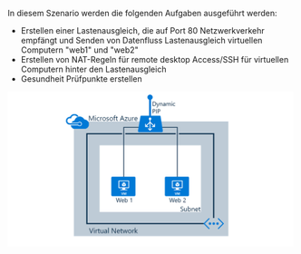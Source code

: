 In diesem Szenario werden die folgenden Aufgaben ausgeführt werden:

* Erstellen einer Lastenausgleich, die auf Port 80 Netzwerkverkehr empfängt und Senden von Datenfluss Lastenausgleich virtuellen Computern "web1" und "web2"
* Erstellen von NAT-Regeln für remote desktop Access/SSH für virtuellen Computern hinter den Lastenausgleich
* Gesundheit Prüfpunkte erstellen

![Laden Lastenausgleich Szenario](./media/load-balancer-get-started-internet-scenario-include/scenario-classic.png)
